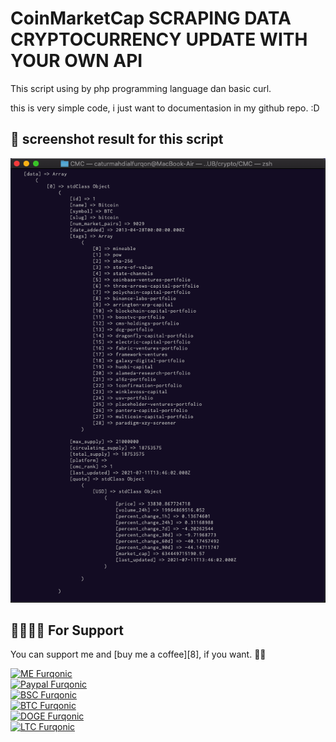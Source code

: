 # CoinMarketCap SCRAPING DATA CRYPTOCURRENCY UPDATE WITH YOUR OWN API

This script using by php programming language dan basic curl.

this is very simple code, i just want to documentasion in my github repo. :D

## 👋 screenshot result for this script

<img src="/SRC/CMC.png" width=600>


## 🤜🏻🤛🏻 For Support

You can support me and [buy me a coffee][8], if you want. 🙏🏻

[![ME Furqonic](https://img.shields.io/badge/SUPPORT-ME-succsess.svg?style=flat)](Support)
<br>
[![Paypal Furqonic](https://img.shields.io/badge/$-Paypal-informasional.svg?style=flat)](https://paypal.me/caturmahdialfurqon)
<br>
[![BSC Furqonic](https://img.shields.io/badge/BSC-0x0cacb28b61d9e4240aad91da5b7ba039a3b563aa-informational.svg?style=flat)](https://bscscan.com/address/0x0cacb28b61d9e4240aad91da5b7ba039a3b563aa)
<br>
[![BTC Furqonic](https://img.shields.io/badge/BTC-1FKswVkZzu4qgnJGGBnd63mhVfRKVHgSt1-informational.svg?style=flat)](https://pastebin.com/raw/tT9Uq6nx)
<br>
[![DOGE Furqonic](https://img.shields.io/badge/DOGE-DAb3FBAQckm9DtkM6QxaXoQ61WN8kSHVbk-informational.svg?style=flat)](https://pastebin.com/raw/tT9Uq6nx)
<br>
[![LTC Furqonic](https://img.shields.io/badge/LTC-M8FkA5XMxsj6NP5MNrfkhqFWYUPbcunQgh-informational.svg?style=flat)](https://pastebin.com/raw/tT9Uq6nx)

<br>